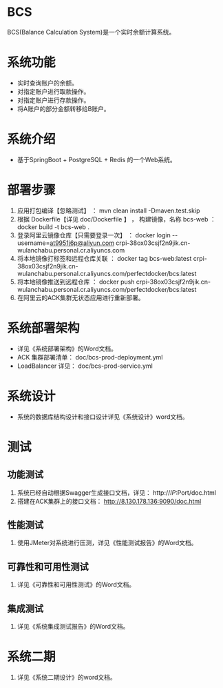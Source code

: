 # BCS
BCS(Balance Calculation System)是一个实时余额计算系统。

# 系统功能
* 实时查询账户的余额。
* 对指定账户进行取款操作。
* 对指定账户进行存款操作。
* 将A账户的部分金额转移给B账户。

# 系统介绍
* 基于SpringBoot + PostgreSQL + Redis 的一个Web系统。

# 部署步骤
1. 应用打包编译【忽略测试】 ： mvn clean install -Dmaven.test.skip
2. 根据 Dockerfile【详见 doc/Dockerfile 】 ， 构建镜像，名称 bcs-web ： docker build -t bcs-web .
3. 登录阿里云镜像仓库【只需要登录一次】 ： docker login --username=at9951j6p@aliyun.com crpi-38ox03csjf2n9jik.cn-wulanchabu.personal.cr.aliyuncs.com
4. 将本地镜像打标签和远程仓库关联 ： docker tag bcs-web:latest crpi-38ox03csjf2n9jik.cn-wulanchabu.personal.cr.aliyuncs.com/perfectdocker/bcs:latest
5. 将本地镜像推送到远程仓库 ： docker push crpi-38ox03csjf2n9jik.cn-wulanchabu.personal.cr.aliyuncs.com/perfectdocker/bcs:latest
6. 在阿里云的ACK集群无状态应用进行重新部署。

# 系统部署架构
* 详见《系统部署架构》的Word文档。
* ACK 集群部署清单： doc/bcs-prod-deployment.yml
* LoadBalancer 详见： doc/bcs-prod-service.yml

# 系统设计
* 系统的数据库结构设计和接口设计详见《系统设计》word文档。

# 测试
## 功能测试
1. 系统已经自动根据Swagger生成接口文档，详见： http://$IP:$Port/doc.html
2. 搭建在ACK集群上的接口文档： http://8.130.178.136:9090/doc.html

## 性能测试
1. 使用JMeter对系统进行压测，详见《性能测试报告》的Word文档。

## 可靠性和可用性测试
1. 详见《可靠性和可用性测试》的Word文档。

## 集成测试
1. 详见《系统集成测试报告》的Word文档。

# 系统二期
1. 详见《系统二期设计》的word文档。